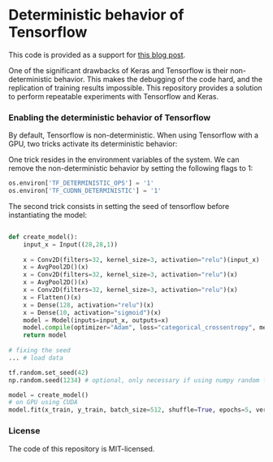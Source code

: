 # Deterministic behavior of Tensorflow

This code is provided as a support for [this blog post](https://ai-researcher.com/2022/07/30/how-to-perform-repeatable-experiments-with-tensorflow/).

One of the significant drawbacks of Keras and Tensorflow is their non-deterministic behavior. 
This makes the debugging of the code hard, and the replication of training results impossible. 
This repository provides a solution to perform repeatable experiments with Tensorflow and Keras.

### Enabling the deterministic behavior of Tensorflow

By default, Tensorflow is non-deterministic. 
When using Tensorflow with a GPU, two tricks activate its deterministic behavior:

One trick resides in the environment variables of the system. 
We can remove the non-deterministic behavior by setting the following flags to 1:

```python
os.environ['TF_DETERMINISTIC_OPS'] = '1'
os.environ['TF_CUDNN_DETERMINISTIC'] = '1'
```

The second trick consists in setting the seed of tensorflow before instantiating the model:

```python

def create_model():
    input_x = Input((28,28,1))
    
    x = Conv2D(filters=32, kernel_size=3, activation="relu")(input_x)
    x = AvgPool2D()(x)
    x = Conv2D(filters=32, kernel_size=3, activation="relu")(x)
    x = AvgPool2D()(x)
    x = Conv2D(filters=32, kernel_size=3, activation="relu")(x)
    x = Flatten()(x)
    x = Dense(128, activation="relu")(x)
    x = Dense(10, activation="sigmoid")(x)
    model = Model(inputs=input_x, outputs=x)
    model.compile(optimizer="Adam", loss="categorical_crossentropy", metrics="accuracy")
    return model
    
# fixing the seed
... # load data

tf.random.set_seed(42)
np.random.seed(1234) # optional, only necessary if using numpy random functions

model = create_model()
# on GPU using CUDA
model.fit(x_train, y_train, batch_size=512, shuffle=True, epochs=5, verbose=0)

```

### License 
The code of this repository is MIT-licensed.
